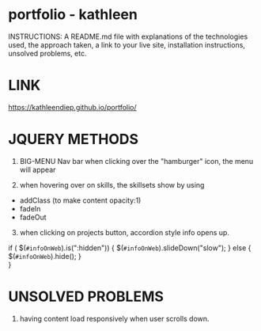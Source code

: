 # portfolio - kathleen

INSTRUCTIONS: 
A README.md file with explanations of the technologies used, the approach taken, a link to your live site, installation instructions, unsolved problems, etc.


# LINK
https://kathleendiep.github.io/portfolio/



# JQUERY METHODS
1. BIG-MENU Nav bar
    when clicking over the "hamburger" icon, the menu will appear


2. when hovering over on skills, the skillsets show by using
- addClass (to make content opacity:1)
- fadeIn
- fadeOut



3. when clicking on projects button, accordion style info opens up. 

if ( $(`#infoOnWeb`).is(":hidden")) {
    $(`#infoOnWeb`).slideDown("slow");
    } else {
        $(`#infoOnWeb`).hide();
    }   
}



# UNSOLVED PROBLEMS
1. having content load responsively when user scrolls down. 